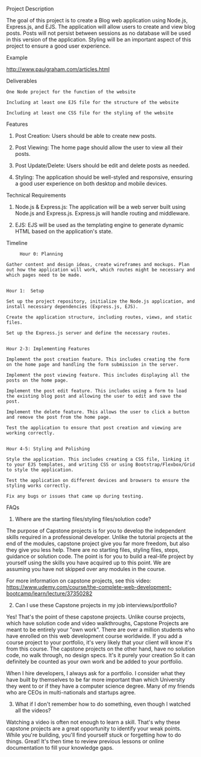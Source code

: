 Project Description

The goal of this project is to create a Blog web application using Node.js, Express.js, and EJS. The application will allow users to create and view blog posts. Posts will not persist between sessions as no database will be used in this version of the application. Styling will be an important aspect of this project to ensure a good user experience.


Example

http://www.paulgraham.com/articles.html


Deliverables

    One Node project for the function of the website

    Including at least one EJS file for the structure of the website

    Including at least one CSS file for the styling of the website


Features

1. Post Creation: Users should be able to create new posts.

2. Post Viewing: The home page should allow the user to view all their posts.

3. Post Update/Delete: Users should be edit and delete posts as needed.

3. Styling: The application should be well-styled and responsive, ensuring a good user experience on both desktop and mobile devices.


Technical Requirements

1. Node.js & Express.js: The application will be a web server built using Node.js and Express.js. Express.js will handle routing and middleware.

2. EJS: EJS will be used as the templating engine to generate dynamic HTML based on the application's state.


Timeline

         Hour 0: Planning

    Gather content and design ideas, create wireframes and mockups. Plan out how the application will work, which routes might be necessary and which pages need to be made.


    Hour 1:  Setup

    Set up the project repository, initialize the Node.js application, and install necessary dependencies (Express.js, EJS).

    Create the application structure, including routes, views, and static files.

    Set up the Express.js server and define the necessary routes.


    Hour 2-3: Implementing Features

    Implement the post creation feature. This includes creating the form on the home page and handling the form submission in the server.

    Implement the post viewing feature. This includes displaying all the posts on the home page.

    Implement the post edit feature. This includes using a form to load the existing blog post and allowing the user to edit and save the post.

    Implement the delete feature. This allows the user to click a button and remove the post from the home page.

    Test the application to ensure that post creation and viewing are working correctly.


    Hour 4-5: Styling and Polishing

    Style the application. This includes creating a CSS file, linking it to your EJS templates, and writing CSS or using Bootstrap/Flexbox/Grid to style the application.

    Test the application on different devices and browsers to ensure the styling works correctly.

    Fix any bugs or issues that came up during testing.


FAQs

1. Where are the starting files/styling files/solution code?

The purpose of Capstone projects is for you to develop the independent skills required in a professional developer. Unlike the tutorial projects at the end of the modules, capstone project give you far more freedom, but also they give you less help. There are no starting files, styling files, steps, guidance or solution code. The point is for you to build a real-life project by yourself using the skills you have acquired up to this point. We are assuming you have not skipped over any modules in the course.

For more information on capstone projects, see this video: https://www.udemy.com/course/the-complete-web-development-bootcamp/learn/lecture/37350282


2. Can I use these Capstone projects in my job interviews/portfolio?

Yes! That's the point of these capstone projects. Unlike course projects, which have solution code and video walkthroughs, Capstone Projects are meant to be entirely your "own work". There are over a million students who have enrolled on this web development course worldwide. If you add a course project to your portfolio, it's very likely that your client will know it's from this course. The capstone projects on the other hand, have no solution code, no walk through, no design specs. It's it purely your creation So it can definitely be counted as your own work and be added to your portfolio.

When I hire developers, I always ask for a portfolio. I consider what they have built by themselves to be far more important than which University they went to or if they have a computer science degree. Many of my friends who are CEOs in multi-nationals and startups agree.


3. What if I don't remember how to do something, even though I watched all the videos?

Watching a video is often not enough to learn a skill. That's why these capstone projects are a great opportunity to identify your weak points. While you're building, you'll find yourself stuck or forgetting how to do things. Great! It's then time to review previous lessons or online documentation to fill your knowledge gaps.
